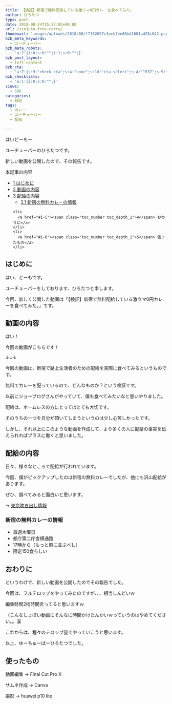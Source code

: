 ```yaml
---
title: 【検証】新宿で無料配給している激ウマ0円カレーを食べてみた。
author: ひろたつ
type: post
date: 2018-08-24T15:27:02+00:00
url: /sinjuku-free-carry/
thumbnail: 'images/uploads/2018/08/f7162697c3ecb7ee86bd1601ad28c042.png?fit=304%2C171&ssl=1'
bzb_meta_keywords:
  - ユーチューバー
bzb_meta_robots:
  - 'a:2:{i:0;s:0:"";i:1;s:0:"";}'
bzb_post_layout:
  - left-content
bzb_cta:
  - 'a:7:{s:9:"check_cta";s:4:"none";s:10:"cta_select";s:4:"1537";s:9:"org_title";s:0:"";s:9:"org_image";s:0:"";s:11:"org_content";s:0:"";s:15:"org_button_text";s:0:"";s:14:"org_button_url";s:0:"";}'
bzb_checklists:
  - 'a:1:{i:0;s:0:"";}'
views:
  - 586
categories:
  - 日記
tags:
  - カレー
  - ユーチューバー
  - 配給

---
```

はいどーもー
  
ユーチューバーのひろたつです。

新しい動画を公開したので、その報告です。

<!--more-->

<div id="toc_container" class="toc_transparent no_bullets">
  <p class="toc_title">
    本記事の内容
  </p>
  
  <ul class="toc_list">
    <li>
      <a href="#i"><span class="toc_number toc_depth_1">1</span> はじめに</a>
    </li>
    <li>
      <a href="#i-2"><span class="toc_number toc_depth_1">2</span> 動画の内容</a>
    </li>
    <li>
      <a href="#i-3"><span class="toc_number toc_depth_1">3</span> 配給の内容</a><ul>
        <li>
          <a href="#i-4"><span class="toc_number toc_depth_2">3.1</span> 新宿の無料カレーの情報</a>
        </li>
      </ul>
    </li>
    
    <li>
      <a href="#i-5"><span class="toc_number toc_depth_1">4</span> おわりに</a>
    </li>
    <li>
      <a href="#i-6"><span class="toc_number toc_depth_1">5</span> 使ったもの</a>
    </li>
  </ul>
</div>

## <span id="i">はじめに</span>

はい、どーもです。
  
ユーチューバーをしております、ひろたつと申します。

今回、新しく公開した動画は「【検証】新宿で無料配給している激ウマ0円カレーを食べてみた。」です。

## <span id="i-2">動画の内容</span>

はい！

今回の動画がこちらです！
  
↓↓↓
  

今回の動画は、新宿で路上生活者のための配給を実際に食べてみるというものです。
  
無料でカレーを配っているので、どんなものか？という検証です。

以前にジョーブログさんがやっていて、僕も食べてみたいなと思いやりました。
  

配給は、ホームレスの方にとってはとても大切です。
  
そのうちの一つを自分が頂いてしまうというのは少し心苦しかったです。
  
しかし、それ以上にこのような動画を作成して、より多くの人に配給の事実を伝えられればプラスに働くと思いました。

## <span id="i-3">配給の内容</span>

日々、様々なところで配給が行われています。
  
今回、僕がピックアップしたのは新宿の無料カレーでしたが、他にも沢山配給があります。
  
ぜひ、調べてみると面白いと思います。
  
→ <a href="https://ikiruasisuto.wordpress.com/2017/01/01/%E6%9D%B1%E4%BA%AC%E7%82%8A%E3%81%8D%E5%87%BA%E3%81%97%EF%BC%86%E8%BB%BD%E9%A3%9F%E6%8F%90%E4%BE%9B%E6%83%85%E5%A0%B1/" rel="noopener" target="_blank">東京吹き出し情報</a>

### <span id="i-4">新宿の無料カレーの情報</span>

  * 毎週木曜日
  * 都庁第二庁舎横通路
  * 17時から（もっと前に並ぶべし）
  * 限定150食らしい

## <span id="i-5">おわりに</span>

というわけで、新しい動画を公開したのでその報告でした。

今回は、フルテロップをやってみたのですが、、、相当しんどいｗ
  
編集時間2桁時間言ってると思いますｗ
  
（こんなしょぼい動画にそんなに時間かけたんかいｗっていうのはやめてください。。涙

これからは、程々のテロップ量でやっていこうと思います。

以上、ゆーちゅーばーひろたつでした。

## <span id="i-6">使ったもの</span>

動画編集 → Final Cut Pro X
  
サムネ作成 → Canva
  
撮影 → huawei p10 lite

<div style="font-size: 0px; height: 0px; line-height: 0px; margin: 0; padding: 0; clear: both;">
</div>
